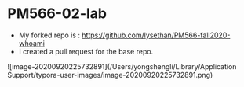 # PM566-02-lab

- My forked repo is : https://github.com/lysethan/PM566-fall2020-whoami
- I created a pull request for the base repo.

![image-20200920225732891](/Users/yongshengli/Library/Application Support/typora-user-images/image-20200920225732891.png)

